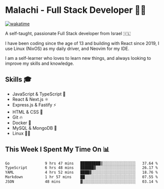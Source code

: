 # Malachi - Full Stack Developer 🚀🔥
[![wakatime](https://wakatime.com/badge/user/112ec769-e669-4b78-a46f-cf4343930741.svg)](https://wakatime.com/@112ec769-e669-4b78-a46f-cf4343930741)

A self-taught, passionate Full Stack developer from Israel 🇮🇱

I have been coding since the age of 13 and building with React since 2019, I use Linux (NixOS) as my daily driver, and Neovim for my IDE.

I am a self-learner who loves to learn new things, and always looking to improve my skills and knowledge.

## Skills 🎓
- JavaScript & TypeScript 💎
- React & Next.js ⚛️
- Express.js & Fastify ⚡️
- HTML & CSS 🎨
- Git 🔥
- Docker 🐳
- MySQL & MongoDB 💾
- Linux 👨‍💻

## This Week I Spent My Time On 📊
<!--START_SECTION:waka-->

```txt
Go                9 hrs 47 mins   █████████▒░░░░░░░░░░░░░░░   37.64 %
TypeScript        6 hrs 48 mins   ██████▓░░░░░░░░░░░░░░░░░░   26.17 %
YAML              4 hrs 52 mins   ████▓░░░░░░░░░░░░░░░░░░░░   18.76 %
Markdown          1 hr 57 mins    ██░░░░░░░░░░░░░░░░░░░░░░░   07.55 %
JSON              48 mins         ▓░░░░░░░░░░░░░░░░░░░░░░░░   03.14 %
```

<!--END_SECTION:waka-->
